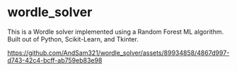 # wordle_solver
This is a Wordle solver implemented using a Random Forest ML algorithm. Built out of Python, Scikit-Learn, and Tkinter.


https://github.com/AndSam321/wordle_solver/assets/89934858/4867d997-d743-42c4-bcff-ab759eb83e98

